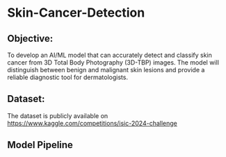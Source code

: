 # Skin-Cancer-Detection

## Objective:
To develop an AI/ML model that can accurately detect and classify skin cancer from 3D Total Body Photography (3D-TBP) images. The model will distinguish between benign and malignant skin lesions and provide a reliable diagnostic tool for dermatologists.

## Dataset:
The dataset is publicly available on https://www.kaggle.com/competitions/isic-2024-challenge

## Model Pipeline



